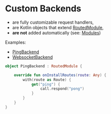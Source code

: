 # Custom Backends

* are fully customizable request handlers,
* are Kotlin objects that extend [RoutedModule](/core/core/src/commonMain/kotlin/zakadabar/stack/backend/RoutedModule.kt),
* **are not** added automatically (see: [Modules](../common/Modules.md))

Examples:

* [PingBackend](/lib/examples/src/jvmMain/kotlin/zakadabar/lib/examples/backend/misc/PingBackend.kt)
* [WebsocketBackend](/lib/examples/src/jvmMain/kotlin/zakadabar/lib/examples/backend/misc/WebsocketBackend.kt)

```kotlin
object PingBackend : RoutedModule {

    override fun onInstallRoutes(route: Any) {
        with(route as Route) {
            get("ping") {
                call.respond("pong")
            }
        }
    }
}
```